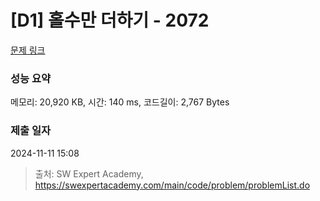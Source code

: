 # [D1] 홀수만 더하기 - 2072 

[문제 링크](https://swexpertacademy.com/main/code/problem/problemDetail.do?contestProbId=AV5QSEhaA5sDFAUq) 

### 성능 요약

메모리: 20,920 KB, 시간: 140 ms, 코드길이: 2,767 Bytes

### 제출 일자

2024-11-11 15:08



> 출처: SW Expert Academy, https://swexpertacademy.com/main/code/problem/problemList.do